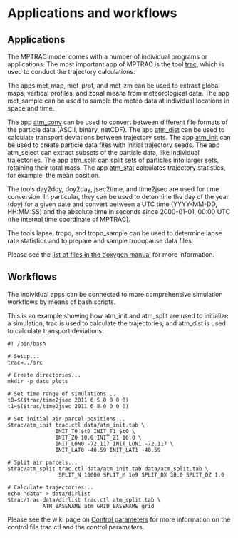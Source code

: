 # Applications and workflows

## Applications

The MPTRAC model comes with a number of individual programs or applications. The most important app of MPTRAC is the tool [trac](https://github.com/slcs-jsc/mptrac/blob/documentation/docs/manual/apps/trac.md), which is used to conduct the trajectory calculations.

The apps met_map, met_prof, and met_zm can be used to extract global maps, vertical profiles, and zonal means from meteorological data. The app met_sample can be used to sample the meteo data at individual locations in space and time.

The app [atm_conv](https://github.com/slcs-jsc/mptrac/blob/documentation/docs/manual/apps/atm_conv.md) can be used to convert between different file formats of the particle data (ASCII, binary, netCDF). The app [atm_dist](https://github.com/slcs-jsc/mptrac/blob/documentation/docs/manual/apps/atm_dist.md) can be used to calculate transport deviations between trajectory sets. The app [atm_init](https://github.com/slcs-jsc/mptrac/blob/documentation/docs/manual/apps/atm_init.md) can be used to create particle data files with initial trajectory seeds. The app atm_select can extract subsets of the particle data, like individual trajectories. The app [atm_split](https://github.com/slcs-jsc/mptrac/blob/documentation/docs/manual/apps/atm_split.md) can split sets of particles into larger sets, retaining their total mass. The app [atm_stat](https://github.com/slcs-jsc/mptrac/blob/documentation/docs/manual/apps/atm_stat.md) calculates trajectory statistics, for example, the mean position.

The tools day2doy, doy2day, jsec2time, and time2jsec are used for time conversion. In particular, they can be used to determine the day of the year (doy) for a given date and convert between a UTC time (YYYY-MM-DD, HH:MM:SS) and the absolute time in seconds since 2000-01-01, 00:00 UTC (the internal time coordinate of MPTRAC).

The tools lapse, tropo, and tropo_sample can be used to determine lapse rate statistics and to prepare and sample tropopause data files.

Please see the [list of files in the doxygen manual](https://slcs-jsc.github.io/mptrac/doxygen/files.html) for more information.

## Workflows

The individual apps can be connected to more comprehensive simulation workflows by means of bash scripts.

This is an example showing how atm_init and atm_split are used to initialize a simulation, trac is used to calculate the trajectories, and atm_dist is used to calculate transport deviations:

```
#! /bin/bash

# Setup...
trac=../src

# Create directories...
mkdir -p data plots

# Set time range of simulations...
t0=$($trac/time2jsec 2011 6 5 0 0 0 0)
t1=$($trac/time2jsec 2011 6 8 0 0 0 0)

# Set initial air parcel positions...
$trac/atm_init trac.ctl data/atm_init.tab \
               INIT_T0 $t0 INIT_T1 $t0 \
               INIT_Z0 10.0 INIT_Z1 10.0 \
               INIT_LON0 -72.117 INIT_LON1 -72.117 \
               INIT_LAT0 -40.59 INIT_LAT1 -40.59

# Split air parcels...
$trac/atm_split trac.ctl data/atm_init.tab data/atm_split.tab \
                SPLIT_N 10000 SPLIT_M 1e9 SPLIT_DX 30.0 SPLIT_DZ 1.0

# Calculate trajectories...
echo "data" > data/dirlist
$trac/trac data/dirlist trac.ctl atm_split.tab \
           ATM_BASENAME atm GRID_BASENAME grid
```

Please see the wiki page on [Control parameters](https://github.com/slcs-jsc/mptrac/blob/documentation/docs/manual/control-parameters.md) for more information on the control file trac.ctl and the control parameters.
